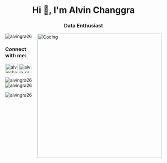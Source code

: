<h1 align="center">Hi 👋, I'm Alvin Changgra</h1>
<h3 align="center">Data Enthusiast</h3>
<img align="right" alt="Coding" width="400" src="https://indoanalytica.com/static/images/data-science-1.gif">

<p align="left"> <img src="https://komarev.com/ghpvc/?username=alvingra26&label=Profile%20views&color=0e75b6&style=flat" alt="alvingra26" /> </p>

<h3 align="left">Connect with me:</h3>
<p align="left">
<a href="https://linkedin.com/in/alvinchanggra" target="blank"><img align="center" src="https://raw.githubusercontent.com/rahuldkjain/github-profile-readme-generator/master/src/images/icons/Social/linked-in-alt.svg" alt="alvinchanggra" height="30" width="40" /></a>
<a href="https://www.leetcode.com/alvin_gra26" target="blank"><img align="center" src="https://raw.githubusercontent.com/rahuldkjain/github-profile-readme-generator/master/src/images/icons/Social/leet-code.svg" alt="alvin_gra26" height="30" width="40" /></a>
</p>

<p><img align="left" src="https://github-readme-stats.vercel.app/api/top-langs?username=alvingra26&show_icons=true&locale=en&layout=compact" alt="alvingra26" /></p>

<p>&nbsp;<img align="center" src="https://github-readme-stats.vercel.app/api?username=alvingra26&show_icons=true&locale=en" alt="alvingra26" /></p>

<p><img align="center" src="https://github-readme-streak-stats.herokuapp.com/?user=alvingra26&" alt="alvingra26" /></p>
